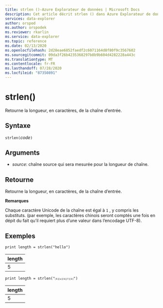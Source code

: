 ```yaml
---
title: strlen ()-Azure Explorateur de données | Microsoft Docs
description: Cet article décrit strlen () dans Azure Explorateur de données.
services: data-explorer
author: orspod
ms.author: orspodek
ms.reviewer: rkarlin
ms.service: data-explorer
ms.topic: reference
ms.date: 02/13/2020
ms.openlocfilehash: 2d28eae6852faedf2c6071164d8f80f9c3567602
ms.sourcegitcommit: 09da3f26b4235368297b8b9b604d4282228a443c
ms.translationtype: MT
ms.contentlocale: fr-FR
ms.lasthandoff: 07/28/2020
ms.locfileid: "87350891"
---
```

# <a name="strlen"></a>strlen()

Retourne la longueur, en caractères, de la chaîne d’entrée.

## <a name="syntax"></a>Syntaxe

`strlen(`*code*`)`

## <a name="arguments"></a>Arguments

* *source*: chaîne source qui sera mesurée pour la longueur de chaîne.

## <a name="returns"></a>Retourne

Retourne la longueur, en caractères, de la chaîne d’entrée.

**Remarques**

Chaque caractère Unicode de la chaîne est égal à `1` , y compris les substituts.
(par exemple, les caractères chinois seront comptés une fois en dépit du fait qu’il requiert plus d’une valeur dans l’encodage UTF-8).


## <a name="examples"></a>Exemples

```kusto
print length = strlen("hello")
```

|length|
|---|
|5|

```kusto
print length = strlen("⒦⒰⒮⒯⒪")
```

|length|
|---|
|5|